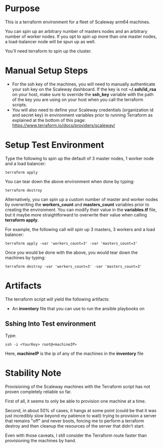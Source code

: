 # Purpose

This is a terraform environment for a fleet of Scaleway arm64 machines.

You can spin up an arbitrary number of masters nodes and an arbitrary number of worker nodes. If you opt to spin up more than one master nodes, a load-balancer node will be spun up as well.

You'll need terraform to spin up the cluster.

# Manual Setup Steps

- For the ssh key of the machines, you will need to manually authenticate your ssh key on the Scaleway dashboard. If the key is not **~/.ssh/id_rsa** on your host, make sure to override the **ssh_key** variable with the path of the key you are using on your host when you call the terraform scripts.
- You will also need to define your Scaleway credentials (organization id and secret key) in environment variables prior to running Terraform as explained at the bottom of this page: https://www.terraform.io/docs/providers/scaleway/


# Setup Test Environment

Type the following to spin up the default of 3 master nodes, 1 worker node and a load balancer:

```
terraform apply
```

You can tear down the above environment when done by typing:

```
terraform destroy
```

Alternatively, you can spin up a custom number of master and worker nodes by overwriting the **workers_count** and **masters_count** variables prior to creating the environment. You can modify their value in the **variables.tf** file, but it maybe more straightforward to overwrite their value when calling **terraform apply**.

For example, the following call will spin up 3 masters, 3 workers and a load balancer:

```
terraform apply -var 'workers_count=3' -var 'masters_count=3'
```

Once you would be done with the above, you would tear down the machines by typing:

```
terraform destroy -var 'workers_count=3' -var 'masters_count=3'
```

# Artifacts

The terraform script will yield the following artifacts:

- An **inventory** file that you can use to run the ansible playbooks on

## Sshing Into Test environment

Type:

```
ssh -i <YourKey> root@<machineIP>
```

Here, **machineIP** is the ip of any of the machines in the **inventory** file

# Stability Note

Provisioning of the Scaleway machines with the Terraform script has not proven completely reliable so far.

First of all, it seems to only be able to provision one machine at a time.

Second, in about 50% of cases, it hangs at some point (could be that it was just incredibly slow beyond my patience to wait) trying to provision a server that remains "off" and never boots, forcing me to perform a terraform destroy and then cleanup the resources of the server that didn't start.

Even with those caveats, I still consider the Terraform route faster than provisioning the machines by hand.